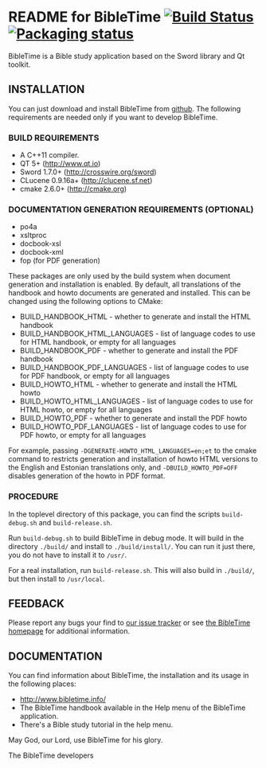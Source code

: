 README for BibleTime [![Build Status](https://travis-ci.org/bibletime/bibletime.svg?branch=master)](https://travis-ci.org/bibletime/bibletime)[![Packaging status](https://repology.org/badge/tiny-repos/bibletime.svg)](https://repology.org/metapackage/bibletime)
====================

BibleTime is a Bible study application based on the Sword library and
Qt toolkit.

## INSTALLATION

You can just download and install BibleTime from
[github](https://github.com/bibletime/bibletime/releases/latest).
The following requirements are needed only if you want to develop BibleTime.

### BUILD REQUIREMENTS
 - A C++11 compiler.
 - QT 5+ (http://www.qt.io)
 - Sword 1.7.0+ (http://crosswire.org/sword)
 - CLucene 0.9.16a+ (http://clucene.sf.net)
 - cmake 2.6.0+ (http://cmake.org)

### DOCUMENTATION GENERATION REQUIREMENTS (OPTIONAL)
 - po4a
 - xsltproc
 - docbook-xsl
 - docbook-xml
 - fop (for PDF generation)

These packages are only used by the build system when document generation and
installation is enabled. By default, all translations of the handbook and howto
documents are generated and installed. This can be changed using the following
options to CMake:

 * BUILD_HANDBOOK_HTML - whether to generate and install the HTML handbook
 * BUILD_HANDBOOK_HTML_LANGUAGES
       - list of language codes to use for HTML handbook, or empty for all
         languages
 * BUILD_HANDBOOK_PDF - whether to generate and install the PDF handbook
 * BUILD_HANDBOOK_PDF_LANGUAGES
       - list of language codes to use for PDF handbook, or empty for all
         languages
 * BUILD_HOWTO_HTML - whether to generate and install the HTML howto
 * BUILD_HOWTO_HTML_LANGUAGES
       - list of language codes to use for HTML howto, or empty for all
         languages
 * BUILD_HOWTO_PDF - whether to generate and install the PDF howto
 * BUILD_HOWTO_PDF_LANGUAGES
       - list of language codes to use for PDF howto, or empty for all languages

For example, passing `-DGENERATE-HOWTO_HTML_LANGUAGES=en;et` to the cmake
command to restricts generation and installation of howto HTML versions to the
English and Estonian translations only, and `-DBUILD_HOWTO_PDF=OFF` disables
generation of the howto in PDF format.


### PROCEDURE

In the toplevel directory of this package, you can find
the scripts `build-debug.sh` and `build-release.sh`.

Run `build-debug.sh` to build BibleTime in debug mode.
It will build in the directory `./build/` and install to
`./build/install/`. You can run it just there, you do not
have to install it to `/usr/`.

For a real installation, run `build-release.sh`. This will
also build in `./build/`, but then install to `/usr/local`.


## FEEDBACK

Please report any bugs your find to
[our issue tracker](https://github.com/bibletime/bibletime/issues)
or see [the BibleTime homepage](http://www.bibletime.info/) for additional information.

## DOCUMENTATION

You can find information about BibleTime, the installation
and its usage in the following places:
 - http://www.bibletime.info/
 - The BibleTime handbook available in the Help menu of the BibleTime application.
 - There's a Bible study tutorial in the help menu.

May God, our Lord, use BibleTime for his glory.

The BibleTime developers
